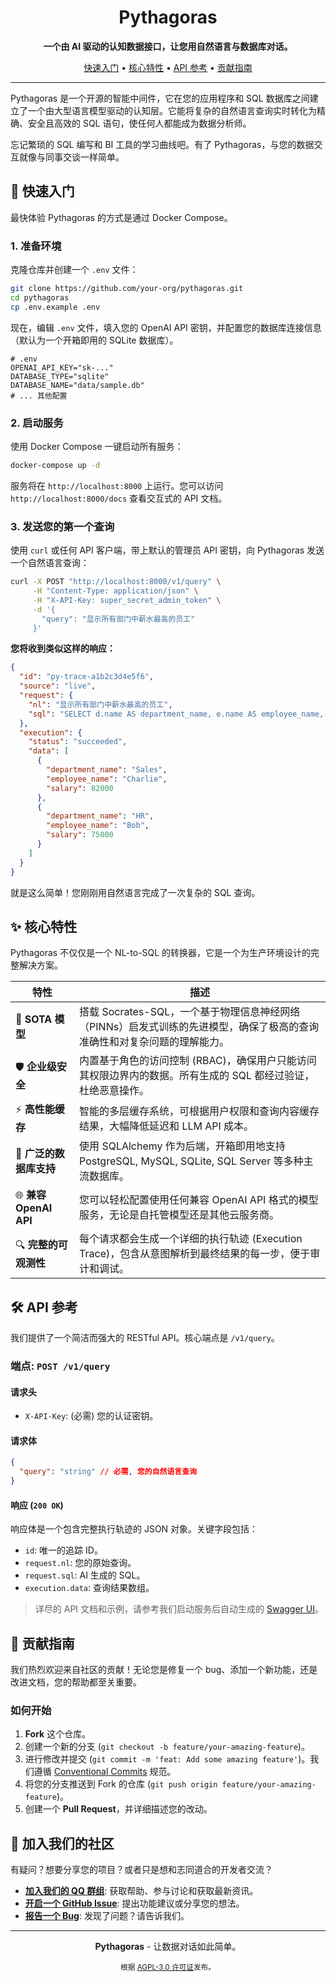 <div align="center">
  <h1>Pythagoras</h1>
  <p>
    <strong>一个由 AI 驱动的认知数据接口，让您用自然语言与数据库对话。</strong>
  </p>
  <p>
    <a href="#-快速入门">快速入门</a> •
    <a href="#-核心特性">核心特性</a> •
    <a href="#-api-参考">API 参考</a> •
    <a href="#-贡献指南">贡献指南</a>
  </p>

</div>

---

Pythagoras 是一个开源的智能中间件，它在您的应用程序和 SQL 数据库之间建立了一个由大型语言模型驱动的认知层。它能将复杂的自然语言查询实时转化为精确、安全且高效的 SQL 语句，使任何人都能成为数据分析师。

忘记繁琐的 SQL 编写和 BI 工具的学习曲线吧。有了 Pythagoras，与您的数据交互就像与同事交谈一样简单。

## 🚀 快速入门

最快体验 Pythagoras 的方式是通过 Docker Compose。

### 1. 准备环境

克隆仓库并创建一个 `.env` 文件：

```bash
git clone https://github.com/your-org/pythagoras.git
cd pythagoras
cp .env.example .env
```

现在，编辑 `.env` 文件，填入您的 OpenAI API 密钥，并配置您的数据库连接信息（默认为一个开箱即用的 SQLite 数据库）。

```dotenv
# .env
OPENAI_API_KEY="sk-..."
DATABASE_TYPE="sqlite"
DATABASE_NAME="data/sample.db"
# ... 其他配置
```

### 2. 启动服务

使用 Docker Compose 一键启动所有服务：

```bash
docker-compose up -d
```

服务将在 `http://localhost:8000` 上运行。您可以访问 `http://localhost:8000/docs` 查看交互式的 API 文档。

### 3. 发送您的第一个查询

使用 `curl` 或任何 API 客户端，带上默认的管理员 API 密钥，向 Pythagoras 发送一个自然语言查询：

```bash
curl -X POST "http://localhost:8000/v1/query" \
     -H "Content-Type: application/json" \
     -H "X-API-Key: super_secret_admin_token" \
     -d '{
       "query": "显示所有部门中薪水最高的员工"
     }'
```

**您将收到类似这样的响应：**

```json
{
  "id": "py-trace-a1b2c3d4e5f6",
  "source": "live",
  "request": {
    "nl": "显示所有部门中薪水最高的员工",
    "sql": "SELECT d.name AS department_name, e.name AS employee_name, e.salary FROM employees e JOIN (SELECT department_id, MAX(salary) as max_salary FROM employees GROUP BY department_id) AS max_sal ON e.department_id = max_sal.department_id AND e.salary = max_sal.max_salary JOIN departments d ON e.department_id = d.id"
  },
  "execution": {
    "status": "succeeded",
    "data": [
      {
        "department_name": "Sales",
        "employee_name": "Charlie",
        "salary": 82000
      },
      {
        "department_name": "HR",
        "employee_name": "Bob",
        "salary": 75000
      }
    ]
  }
}
```

就是这么简单！您刚刚用自然语言完成了一次复杂的 SQL 查询。

## ✨ 核心特性

Pythagoras 不仅仅是一个 NL-to-SQL 的转换器，它是一个为生产环境设计的完整解决方案。

| 特性 | 描述 |
| --- | --- |
| 🧠 **SOTA 模型** | 搭载 Socrates-SQL，一个基于物理信息神经网络（PINNs）启发式训练的先进模型，确保了极高的查询准确性和对复杂问题的理解能力。 |
| 🛡️ **企业级安全** | 内置基于角色的访问控制 (RBAC)，确保用户只能访问其权限边界内的数据。所有生成的 SQL 都经过验证，杜绝恶意操作。 |
| ⚡ **高性能缓存** | 智能的多层缓存系统，可根据用户权限和查询内容缓存结果，大幅降低延迟和 LLM API 成本。 |
| 🔌 **广泛的数据库支持** | 使用 SQLAlchemy 作为后端，开箱即用地支持 PostgreSQL, MySQL, SQLite, SQL Server 等多种主流数据库。 |
| 🌐 **兼容 OpenAI API** | 您可以轻松配置使用任何兼容 OpenAI API 格式的模型服务，无论是自托管模型还是其他云服务商。 |
| 🔍 **完整的可观测性** | 每个请求都会生成一个详细的执行轨迹 (Execution Trace)，包含从意图解析到最终结果的每一步，便于审计和调试。 |

## 🛠️ API 参考

我们提供了一个简洁而强大的 RESTful API。核心端点是 `/v1/query`。

### 端点: `POST /v1/query`

#### 请求头
- `X-API-Key`: (必需) 您的认证密钥。

#### 请求体
```json
{
  "query": "string" // 必需, 您的自然语言查询
}
```

#### 响应 (`200 OK`)
响应体是一个包含完整执行轨迹的 JSON 对象。关键字段包括：
- `id`: 唯一的追踪 ID。
- `request.nl`: 您的原始查询。
- `request.sql`: AI 生成的 SQL。
- `execution.data`: 查询结果数组。

> 详尽的 API 文档和示例，请参考我们启动服务后自动生成的 [Swagger UI](http://localhost:8000/docs)。

## 🤝 贡献指南

我们热烈欢迎来自社区的贡献！无论您是修复一个 bug、添加一个新功能，还是改进文档，您的帮助都至关重要。

### 如何开始
1.  **Fork** 这个仓库。
2.  创建一个新的分支 (`git checkout -b feature/your-amazing-feature`)。
3.  进行修改并提交 (`git commit -m 'feat: Add some amazing feature'`)。我们遵循 [Conventional Commits](https://www.conventionalcommits.org/) 规范。
4.  将您的分支推送到 Fork 的仓库 (`git push origin feature/your-amazing-feature`)。
5.  创建一个 **Pull Request**，并详细描述您的改动。

## 💬 加入我们的社区

有疑问？想要分享您的项目？或者只是想和志同道合的开发者交流？

-   **[加入我们的 QQ 群组](https://imbue-bit.github.io/QQ-invitation/?groupid=799196185)**: 获取帮助、参与讨论和获取最新资讯。
-   **[开启一个 GitHub Issue](https://github.com/imbue-bit/pythagoras/issues)**: 提出功能建议或分享您的想法。
-   **[报告一个 Bug](https://github.com/your-org/pythagoras/issues/new/choose)**: 发现了问题？请告诉我们。

---

<div align="center">
  <p><strong>Pythagoras</strong> - 让数据对话如此简单。</p>
  <p><sub>根据 <a href="LICENSE">AGPL-3.0 许可证</a>发布。</sub></p>
</div>
